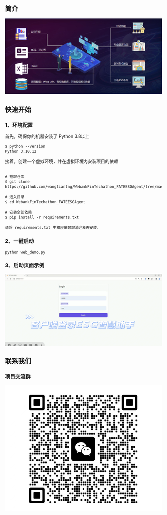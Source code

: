 ## 简介
![](/resource/ESG_Agent.png "ESG智慧分析助手")
## 快速开始
### 1、环境配置
首先，确保你的机器安装了 Python 3.8以上
```
$ python --version
Python 3.10.12
```
接着，创建一个虚拟环境，并在虚拟环境内安装项目的依赖
```

# 拉取仓库
$ git clone https://github.com/wangtiantng/WebankFinTechathon_FATEESGAgent/tree/master.git

# 进入目录
$ cd WebankFinTechathon_FATEESGAgent

# 安装全部依赖
$ pip install -r requirements.txt 

请将 requirements.txt 中相应依赖取消注释再安装。
```
### 2、一键启动
```
python web_demo.py
```
### 3、启动页面示例
![](/resource/log_in.png "登入")

## 联系我们
### 项目交流群
![](/resource/contact.png "微信")
